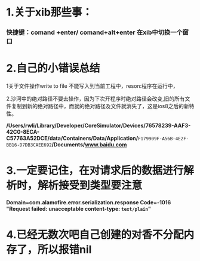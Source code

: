 # 1.关于xib那些事：

### 快捷键：comand +enter\/ comand+alt+enter 在xib中切换一个窗口

# 2.自己的小错误总结

1关于文件操作write to file 不能写入到当前工程中，reson:程序在运行中，

2.沙河中的绝对路径不要去操作，因为下次开程序时绝对路径会改变,旧的所有文件复制到新的绝对路径中，而就的绝对路径及文件就消失了，这是ios8之后的新特性。

**\/Users\/rwli\/Library\/Developer\/CoreSimulator\/Devices\/76578239-AAF3-42C0-8ECA-C57763A52DCE\/data\/Containers\/Data\/Application\/**`F179909F-A56B-4E2F-BB16-D7DB3CAEE692`**\/Documents\/www.baidu.com**

# 3.一定要记住，在对请求后的数据进行解析时，解析接受到类型要注意

**Domain=com.alamofire.error.serialization.response Code=-1016 "Request failed: unacceptable content-type: **`text/plain`**"**

# 4.已经无数次吧自己创建的对香不分配内存了，所以报错nil



